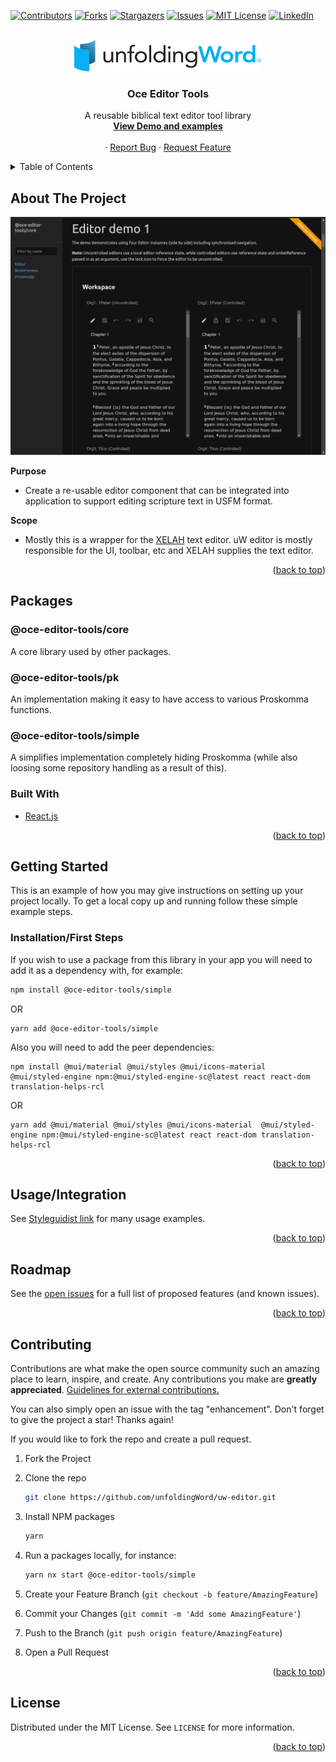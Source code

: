 <div id="top"></div>


<!-- PROJECT SHIELDS -->
<!--
*** I'm using markdown "reference style" links for readability.
*** Reference links are enclosed in brackets [ ] instead of parentheses ( ).
*** See the bottom of this document for the declaration of the reference variables
*** for contributors-url, forks-url, etc. This is an optional, concise syntax you may use.
*** https://www.markdownguide.org/basic-syntax/#reference-style-links
-->
[![Contributors][contributors-shield]](https://github.com/unfoldingWord/uw-editor/graphs/contributors)
[![Forks][forks-shield]](https://github.com/unfoldingWord/uw-editor/network/members)
[![Stargazers][stars-shield]](https://github.com/unfoldingWord/uw-editor/stargazers)
[![Issues][issues-shield]](https://github.com/unfoldingWord/uw-editor/issues)
[![MIT License][license-shield]](https://github.com/unfoldingWord/uw-editor/blob/main/LICENSE)
[![LinkedIn][linkedin-shield]](https://www.linkedin.com/company/unfoldingword/)



<!-- PROJECT LOGO -->
<br />
<div align="center">
  <a href="https://uw-editor.netlify.app/">
    <img src="images/uW.png" alt="Logo" width="300" height="50">
  </a>

<h3 align="center">Oce Editor Tools</h3>

  <p align="center">
    A reusable biblical text editor tool library
    <br />
    <a href="https://uw-editor.netlify.app/"><strong>View Demo and examples</strong></a>
    <br />
    <br />
    ·
    <a href="https://github.com/unfoldingWord/uw-editor/issues">Report Bug</a>
    ·
    <a href="https://github.com/unfoldingWord/uw-editor/issues">Request Feature</a>
  </p>
</div>



<!-- TABLE OF CONTENTS -->
<details>
  <summary>Table of Contents</summary>
  <ol>
    <li>
      <a href="#about-the-project">About The Project</a>
      <ul>
        <li><a href="#built-with">Built With</a></li>
      </ul>
    </li>
    <li>
      <a href="#getting-started">Getting Started</a>
      <ul>
        <li><a href="#installation">Installation</a></li>
      </ul>
    </li>
    <li><a href="#usage">Usage</a></li>
    <li><a href="#roadmap">Roadmap</a></li>
    <li><a href="#contributing">Contributing</a></li>
    <li><a href="#license">License</a></li>
  </ol>
</details>



<!-- ABOUT THE PROJECT -->
## About The Project

![Product Name Screen Shot](./images/screenshot.png)


**Purpose**
- Create a re-usable editor component that can be integrated into application to support editing scripture text in USFM format.

**Scope**
- Mostly this is a wrapper for the [XELAH](https://github.com/xelahjs/xelah) text editor. uW editor is mostly responsible for the UI, toolbar, etc and XELAH supplies the text editor.

<p align="right">(<a href="#top">back to top</a>)</p>

## Packages

### @oce-editor-tools/core

A core library used by other packages.

### @oce-editor-tools/pk

An implementation making it easy to have access to various Proskomma functions.

### @oce-editor-tools/simple

A simplifies implementation completely hiding Proskomma (while also loosing some repository handling as a result of this).


### Built With

* [React.js](https://reactjs.org/)

<p align="right">(<a href="#top">back to top</a>)</p>



<!-- GETTING STARTED -->
## Getting Started

This is an example of how you may give instructions on setting up your project locally.
To get a local copy up and running follow these simple example steps.


### Installation/First Steps

If you wish to use a package from this library in your app you will need to add it as a dependency with, for example:
```sh
npm install @oce-editor-tools/simple
```
OR
```shell
yarn add @oce-editor-tools/simple
```
Also you will need to add the peer dependencies:
```shell
npm install @mui/material @mui/styles @mui/icons-material  @mui/styled-engine npm:@mui/styled-engine-sc@latest react react-dom translation-helps-rcl
```
OR 
```shell
yarn add @mui/material @mui/styles @mui/icons-material  @mui/styled-engine npm:@mui/styled-engine-sc@latest react react-dom translation-helps-rcl
```
<p align="right">(<a href="#top">back to top</a>)</p>

<!-- USAGE EXAMPLES -->
## Usage/Integration

See [Styleguidist link](https://uw-editor.netlify.app/) for many usage examples.

<p align="right">(<a href="#top">back to top</a>)</p>

<!-- ROADMAP -->
## Roadmap

See the [open issues](https://github.com/unfoldingWord/uw-editor/issues) for a full list of proposed features (and known issues).

<p align="right">(<a href="#top">back to top</a>)</p>

<!-- CONTRIBUTING -->
## Contributing

Contributions are what make the open source community such an amazing place to learn, inspire, and create. Any contributions you make are **greatly appreciated**.  [Guidelines for external contributions.](https://forum.door43.org)

You can also simply open an issue with the tag "enhancement".
Don't forget to give the project a star! Thanks again!

If you would like to fork the repo and create a pull request.

1. Fork the Project
2. Clone the repo
   ```sh
   git clone https://github.com/unfoldingWord/uw-editor.git
   ```
3. Install NPM packages
   ```sh
   yarn
   ```
4. Run a packages locally, for instance:
   ```sh
   yarn nx start @oce-editor-tools/simple
   ```

2. Create your Feature Branch (`git checkout -b feature/AmazingFeature`)
3. Commit your Changes (`git commit -m 'Add some AmazingFeature'`)
4. Push to the Branch (`git push origin feature/AmazingFeature`)
5. Open a Pull Request

<p align="right">(<a href="#top">back to top</a>)</p>

<!-- LICENSE -->
## License

Distributed under the MIT License. See `LICENSE` for more information.

<p align="right">(<a href="#top">back to top</a>)</p>


<!-- MARKDOWN LINKS & IMAGES -->
<!-- https://www.markdownguide.org/basic-syntax/#reference-style-links -->
[contributors-shield]: https://img.shields.io/github/contributors/unfoldingWord/uw-editor.svg?style=for-the-badge
[contributors-url]: https://github.com/unfoldingWord/uw-editor/graphs/contributors
[forks-shield]: https://img.shields.io/github/forks/unfoldingWord/uw-editor.svg?style=for-the-badge
[forks-url]: https://github.com/unfoldingWord/uw-editor/network/members
[stars-shield]: https://img.shields.io/github/stars/unfoldingWord/uw-editor.svg?style=for-the-badge
[stars-url]: https://github.com/unfoldingWord/uw-editor/stargazers
[issues-shield]: https://img.shields.io/github/issues/unfoldingWord/uw-editor.svg?style=for-the-badge
[issues-url]: https://github.com/unfoldingWord/uw-editor/issues
[license-shield]: https://img.shields.io/github/license/unfoldingWord/uw-editor.svg?style=for-the-badge
[license-url]: https://github.com/unfoldingWord/uw-editor/blob/master/LICENSE.txt
[linkedin-shield]: https://img.shields.io/badge/-LinkedIn-black.svg?style=for-the-badge&logo=linkedin&colorB=555
[linkedin-url]: https://linkedin.com/in/linkedin_username
[product-screenshot]: images/screenshot.png
